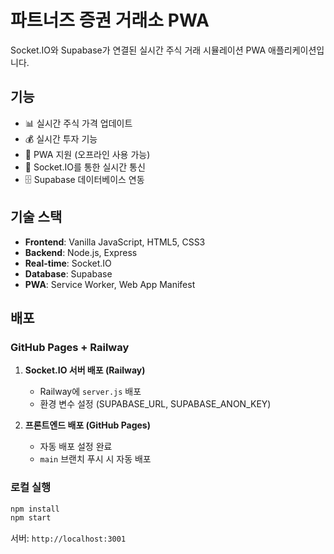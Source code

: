# 파트너즈 증권 거래소 PWA

Socket.IO와 Supabase가 연결된 실시간 주식 거래 시뮬레이션 PWA 애플리케이션입니다.

## 기능

- 📊 실시간 주식 가격 업데이트
- 💰 실시간 투자 기능
- 📱 PWA 지원 (오프라인 사용 가능)
- 🔄 Socket.IO를 통한 실시간 통신
- 🗄️ Supabase 데이터베이스 연동

## 기술 스택

- **Frontend**: Vanilla JavaScript, HTML5, CSS3
- **Backend**: Node.js, Express
- **Real-time**: Socket.IO
- **Database**: Supabase
- **PWA**: Service Worker, Web App Manifest

## 배포

### GitHub Pages + Railway

1. **Socket.IO 서버 배포 (Railway)**
   - Railway에 `server.js` 배포
   - 환경 변수 설정 (SUPABASE_URL, SUPABASE_ANON_KEY)

2. **프론트엔드 배포 (GitHub Pages)**
   - 자동 배포 설정 완료
   - `main` 브랜치 푸시 시 자동 배포

### 로컬 실행

```bash
npm install
npm start
```

서버: `http://localhost:3001`
